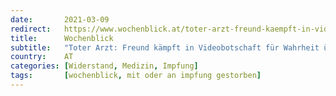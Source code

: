 ```yaml
---
date:       2021-03-09
redirect:   https://www.wochenblick.at/toter-arzt-freund-kaempft-in-videobotschaft-fuer-wahrheit-ueber-impfung/
title:      Wochenblick
subtitle:   "Toter Arzt: Freund kämpft in Videobotschaft für Wahrheit über Impfung"
country:    AT
categories: [Widerstand, Medizin, Impfung]
tags:       [wochenblick, mit oder an impfung gestorben]
---
```

